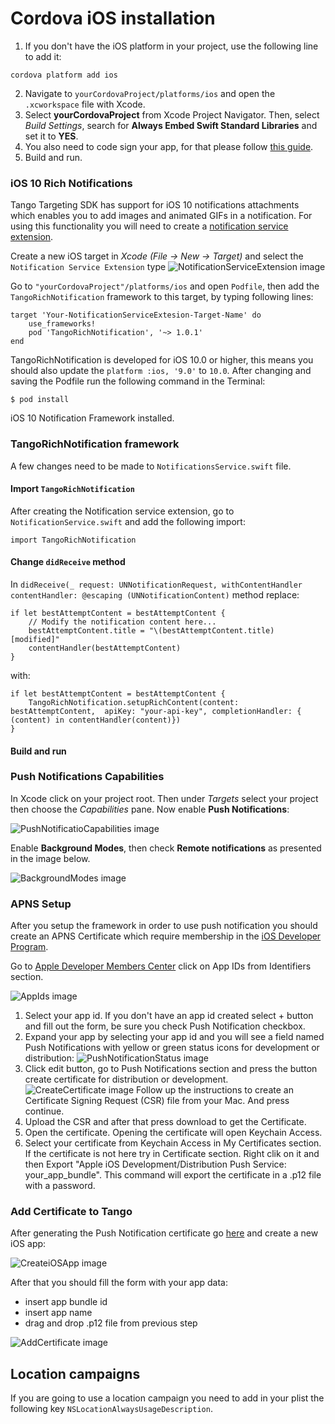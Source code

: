 # Cordova iOS installation

1.  If you don't have the iOS platform in your project, use the following line to add it:
```
cordova platform add ios
```
2.  Navigate to `yourCordovaProject/platforms/ios` and open the `.xcworkspace` file with Xcode.
3.  Select **yourCordovaProject** from Xcode Project Navigator. Then, select *Build Settings*, 
    search for **Always Embed Swift Standard Libraries** and set it to **YES**.
4.  You also need to code sign your app, for that please follow [this guide](https://developer.apple.com/support/code-signing/).
5.  Build and run.

### iOS 10 Rich Notifications

Tango Targeting SDK has support for iOS 10 notifications attachments which enables you to add images and animated GIFs in a notification. For using this functionality you will need to create a [notification service extension](https://developer.apple.com/reference/usernotifications/unnotificationserviceextension/). 

Create a new iOS target in *Xcode (File -> New -> Target)* and select the `Notification Service Extension` type
![NotificationServiceExtension image](../../images/content/ios-notification-service-extension.png)

Go to `"yourCordovaProject"/platforms/ios` and open `Podfile`, then add the `TangoRichNotification` framework to this target, by typing following lines:
```
target 'Your-NotificationServiceExtesion-Target-Name' do
	use_frameworks!
	pod 'TangoRichNotification', '~> 1.0.1'
end
```

TangoRichNotification is developed for iOS 10.0 or higher, this means you should also update the `platform :ios, '9.0'` to `10.0`.
After changing and saving the Podfile  run the following command in the Terminal:

```
$ pod install
```

iOS 10 Notification Framework installed.

### TangoRichNotification framework

A few changes need to be made to `NotificationsService.swift` file.

#### Import `TangoRichNotification`
After creating the Notification service extension, go to `NotificationService.swift` and add the following import:

``` objc
import TangoRichNotification
```

#### Change `didReceive` method
In `didReceive(_ request: UNNotificationRequest, withContentHandler contentHandler: @escaping (UNNotificationContent)` method replace:
``` objc
if let bestAttemptContent = bestAttemptContent {
    // Modify the notification content here...
    bestAttemptContent.title = "\(bestAttemptContent.title) [modified]"
    contentHandler(bestAttemptContent)
}
```

with:

``` objc
if let bestAttemptContent = bestAttemptContent {
    TangoRichNotification.setupRichContent(content: bestAttemptContent,  apiKey: "your-api-key", completionHandler: { (content) in contentHandler(content)})
}
```

#### Build and run

### Push Notifications Capabilities

In Xcode click on your project root. Then under *Targets* select your project then choose the *Capabilities* pane. Now enable **Push Notifications**: 

![PushNotificatioCapabilities image](../../images/content/ios-enable-push-notifications.png)

Enable **Background Modes**, then check **Remote notifications** as presented in the image below.

![BackgroundModes image](../../images/content/ios-enable-background-modes.png)

### APNS Setup
After you setup the framework in order to use push notification you should create an APNS Certificate which require membership in the [iOS Developer Program](https://developer.apple.com/programs/).

Go to [Apple Developer Members Center](https://developer.apple.com/account/ios/certificate/) click on App IDs from Identifiers section.

![AppIds image](../../images/content/ios-app-ids.png)

1. Select your app id. If you don't have an app id created select +  button and fill out the form, be sure you check Push Notification checkbox.
2. Expand your app by selecting your app id and you will see a field named Push Notifications with yellow or green status icons for development or distribution: ![PushNotificationStatus image](../../images/content/ios-push-notifications-status.png)
3. Click edit button, go to Push Notifications section and press the button create certificate for distribution or development.![CreateCertificate image](../../images/content/ios-create-certificate.png) Follow up the instructions to create an Certificate Signing Request (CSR) file from your Mac. And press continue.
4. Upload the CSR and after that press download to get the Certificate.
5. Open the certificate. Opening the certificate will open Keychain Access.
6. Select your certificate from  Keychain Access in My Certificates section. If the certificate is not here try in Certificate section. Right clik on it and then Export "Apple iOS Development/Distribution Push Service: your_app_bundle". 
This command will export the certificate in a .p12 file with a password.

### Add Certificate to Tango
After generating the Push Notification certificate go [here](https://app.tangotargeting.com/app) and create a new iOS app:

![CreateiOSApp image](../../images/content/ios-create-ios-app.png)

After that you should fill the form with your app data:
- insert app bundle id
- insert app name
- drag and drop  .p12 file from previous step

![AddCertificate image](../../images/content/ios-add-certificate.png)

## Location campaigns

If you are going to use a location campaign you need to add in your plist the following key `NSLocationAlwaysUsageDescription`.

[1]: http://tangotargeting.com